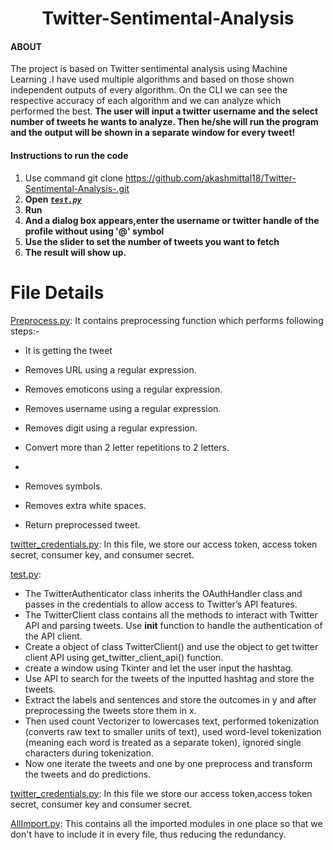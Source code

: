 
<h1 align="center">Twitter-Sentimental-Analysis</h1>


#### ABOUT

The project is based on Twitter sentimental analysis using Machine Learning .I have used multiple algorithms and based on those shown independent outputs of every algorithm. On the CLI we can see the respective accuracy of each algorithm and we can analyze which performed the best. **The user will input a twitter username and the select number of tweets he wants to analyze. Then he/she will run the program and the output will be shown in a separate window for every tweet!**

#### Instructions to run the code
1. Use command git clone https://github.com/akashmittal18/Twitter-Sentimental-Analysis-.git
2. **Open [_`test.py`_](https://github.com/akashmittal18/Twitter-Sentimental-Analysis-/blob/master/test.py)**
3. **Run**
4. **And a dialog box appears,enter the username or twitter handle of the profile without using '@' symbol**
5. **Use the slider to set the number of tweets you want to fetch**
6. **The result will show up.**

# File Details

<a href="https://github.com/akashmittal18/Twitter-Sentimental-Analysis-/blob/master/PreProcess.py">Preprocess.py</a>: It contains preprocessing function which performs following steps:- 
- It is getting the tweet  
- Removes URL using a regular expression.
- Removes emoticons using a regular expression. 

- Removes username using a regular expression.
- Removes digit using a regular expression.
- Convert more than 2 letter repetitions to 2 letters.
- 
- Removes symbols.
- Removes extra white spaces.
- Return preprocessed tweet.

<a href="https://github.com/akashmittal18/Twitter-Sentimental-Analysis-/blob/master/twitter_credentials.py">twitter_credentials.py</a>: 
In this file, we store our access token, access token secret, consumer key, and consumer secret.

<a href="https://github.com/akashmittal18/Twitter-Sentimental-Analysis-/blob/master/test.py">test.py</a>: 
- The TwitterAuthenticator class inherits the OAuthHandler class and passes in the credentials to allow access to Twitter’s API features.
- The TwitterClient class contains all the methods to interact with Twitter API and parsing tweets. Use __init__ function to handle the authentication of the API client.
- Create a object of class TwitterClient() and use the object to get twitter client API using get_twitter_client_api() function.
- create a window using Tkinter and let the user input the hashtag.
- Use API to search for the tweets of the inputted hashtag and store the tweets.
- Extract the labels and sentences and store the outcomes in y and after preprocessing the tweets store them in x.
- Then used count Vectorizer to lowercases text, performed tokenization (converts raw text to smaller units of text), used word-level tokenization (meaning each word is treated as a separate token), ignored single characters during tokenization.
- Now one iterate the tweets and one by one preprocess and transform the tweets and do predictions.

<a href="https://github.com/akashmittal18/Twitter-Sentimental-Analysis-/blob/master/twitter_credentials.py">twitter_credentials.py</a>: In this file we store our access token,access token secret, consumer key and consumer secret.

<a href="https://github.com/akashmittal18/Twitter-Sentimental-Analysis-/blob/master/AllImport.py">AllImport.py</a>: This contains all the imported modules in one place so that we don't have to include it in every file, thus reducing the redundancy.

